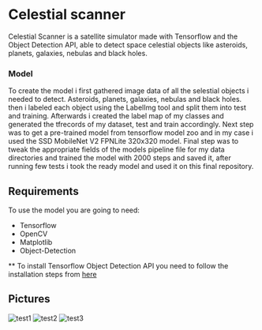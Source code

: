 # Celestial scanner
Celestial Scanner is a satellite simulator made with Tensorflow and the Object Detection API, able to detect space celestial objects like asteroids, planets, galaxies, nebulas and black holes.

### Model
To create the model i first gathered image data of all the selestial objects i needed to detect. Asteroids, planets, galaxies, nebulas and black holes. then i labeled each object using the LabelImg tool and split them into test and training. Afterwards i created the label map of my classes and generated the tfrecords of my dataset, test and train accordingly. Next step was to get a pre-trained model from tensorflow model zoo and in my case i used the SSD MobileNet V2 FPNLite 320x320 model. Final step was to tweak the appropriate fields of the models pipeline file for my data directories and trained the model with 2000 steps and saved it, after running few tests i took the ready model and used it on this final repository.

## Requirements
To use the model you are going to need:
- Tensorflow
- OpenCV
- Matplotlib
- Object-Detection

** To install Tensorflow Object Detection API you need to follow the installation steps from [here](https://github.com/tensorflow/models/blob/master/research/object_detection/g3doc/tf2.md)

## Pictures
![test1](https://user-images.githubusercontent.com/75722160/218894043-71213c9f-001c-4679-b0de-4481c85799e3.png)
![test2](https://user-images.githubusercontent.com/75722160/218894058-22bd7c12-6f55-4d4e-959d-28c680c426aa.png)
![test3](https://user-images.githubusercontent.com/75722160/218894063-df00f83b-0804-43dc-9fb8-5bbdfb22fe50.png)
